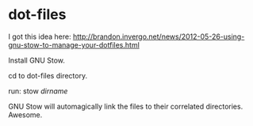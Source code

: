 dot-files
=========

I got this idea here: http://brandon.invergo.net/news/2012-05-26-using-gnu-stow-to-manage-your-dotfiles.html

Install GNU Stow.

cd to dot-files directory.

run: stow *dirname*

GNU Stow will automagically link the files to their correlated
directories.  Awesome.

